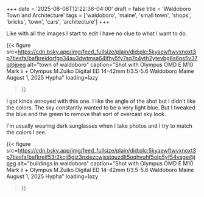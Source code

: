 +++
date = '2025-08-08T12:22:36-04:00'
draft = false
title = 'Waldoboro Town and Architecture'
tags = ['waldoboro', 'maine', 'small town', 'shops', 'bricks', 'town', 'cars', 'architecture']
+++

Like with all the images I start to edit I have no clue to what I want to do. 

{{< figure
  src=https://cdn.bsky.app/img/feed_fullsize/plain/did:plc:5kyaewftwvxnoxt3p7tiesfa/bafkreidorfgn34au3dwtmsa64lfhy5fy7sq7c4yth2ytevbg6s6ps5v37q@jpeg
  alt="town of waldoboro"
  caption="Shot with Olympus OMD E M10 Mark ii + Olympus M.Zuiko Digital ED 14-42mm f/3.5-5.6 Waldoboro Maine August 1, 2025 Hypha"
  loading=lazy
>}}

I got kinda annoyed with this one. I like the angle of the shot but I didn't like the colors. The sky constantly wanted to be a very light blue. But I tweaked the blue and the green to remove that sort of overcast sky look. 

I'm usually wearing dark sunglasses when I take photos and I try to match the colors I see. 

{{< figure
  src=https://cdn.bsky.app/img/feed_fullsize/plain/did:plc:5kyaewftwvxnoxt3p7tiesfa/bafkreif53r2kcjj5giz3nxiezcwjsstquzdlt5oqhvuhf5olp5yf54vage@jpeg
  alt="buildings in waldoboro"
  caption="Shot with Olympus OMD E M10 Mark ii + Olympus M.Zuiko Digital ED 14-42mm f/3.5-5.6 Waldoboro Maine August 1, 2025 Hypha"
  loading=lazy
>}}
